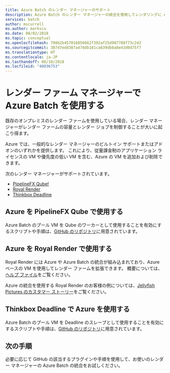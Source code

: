 ```yaml
---
title: Azure Batch のレンダー マネージャーのサポート
description: Azure Batch のレンダー マネージャーの統合を使用してレンダリングに Azure を使用する
services: batch
author: mscurrell
ms.author: markscu
ms.date: 08/02/2018
ms.topic: conceptual
ms.openlocfilehash: 798b2b457016856662f392af25d987788f73c242
ms.sourcegitcommit: 387d7edd387a478db181ca639db8a8e43d0d75f7
ms.translationtype: HT
ms.contentlocale: ja-JP
ms.lasthandoff: 08/10/2018
ms.locfileid: "40036753"
---
```

# <a name="using-azure-batch-with-render-farm-managers"></a>レンダー ファーム マネージャーで Azure Batch を使用する

既存のオンプレミスのレンダー ファームを使用している場合、レンダー マネージャーがレンダー ファームの容量とレンダー ジョブを制御することが大いに起こり得ます。

Azure では、一般的なレンダー マネージャーのビルトイン サポートまたはアドオンのいずれかを提供します。 これにより、従量課金制のアプリケーション ライセンスの VM や優先度の低い VM を含む、Azure の VM を追加および削除できます。

次のレンダー マネージャーがサポートされています。

* [PipelineFX Qube!](https://www.pipelinefx.com/)
* [Royal Render](http://www.royalrender.de/)
* [Thinkbox Deadline](https://deadline.thinkboxsoftware.com/)

## <a name="using-azure-with-pipelinefx-qube"></a>Azure を PipelineFX Qube で使用する

Azure Batch のプール VM を Qube のワーカーとして使用することを有効にするスクリプトや手順は、[GitHub のリポジトリ](https://github.com/Azure/azure-qube)に用意されています。

## <a name="using-azure-with-royal-render"></a>Azure を Royal Render で使用する

Royal Render には Azure や Azure Batch の統合が組み込まれており、Azure ベースの VM を使用してレンダー ファームを拡張できます。 概要については、[ヘルプ ファイル](http://www.royalrender.de/help8/index.html?Cloudrendering.html)をご覧ください。

Azure の統合を使用する Royal Render のお客様の例については、[Jellyfish Pictures のカスタマー ストーリー](https://customers.microsoft.com/en-gb/story/jellyfishpictures)をご覧ください。

## <a name="using-azure-with-thinkbox-deadline"></a>Thinkbox Deadline で Azure を使用する

Azure Batch のプール VM を Deadline のスレーブとして使用することを有効にするスクリプトや手順は、[GitHub のリポジトリ](https://github.com/Azure/azure-deadline)に用意されています。

## <a name="next-steps"></a>次の手順

必要に応じて GitHub の該当するプラグインや手順を使用して、お使いのレンダー マネージャーの Azure Batch の統合をお試しください。